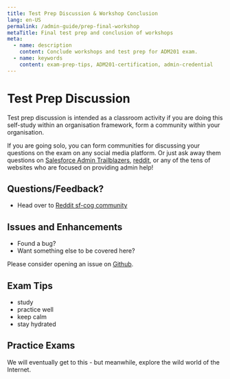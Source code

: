 ```yaml
---
title: Test Prep Discussion & Workshop Conclusion
lang: en-US
permalink: /admin-guide/prep-final-workshop
metaTitle: Final test prep and conclusion of workshops
meta:
  - name: description
    content: Conclude workshops and test prep for ADM201 exam.
  - name: keywords
    content: exam-prep-tips, ADM201-certification, admin-credential
---
```


# Test Prep Discussion

Test prep discussion is intended as a classroom activity if you are doing this self-study within an organisation framework, form a community within your organisation.

If you are going solo, you can form communities for discussing your questions on the exam on any social media platform. Or just ask away them questions on [Salesforce Admin Trailblazers](https://success.salesforce.com/featuredGroupDetail?id=a1z3A000008Ct8bQAC), [reddit](https://www.reddit.com/r/salesforce/), or any of the tens of websites who are focused on providing admin help!

## Questions/Feedback?

- Head over to [Reddit sf-cog community](https://www.reddit.com/r/sf_cog/)

## Issues and Enhancements

- Found a bug?
- Want something else to be covered here?

Please consider opening an issue on [Github](http://github.com/crmcog/sf-cog).

## Exam Tips

- study
- practice well
- keep calm
- stay hydrated

## Practice Exams

We will eventually get to this - but meanwhile, explore the wild world of the Internet.
